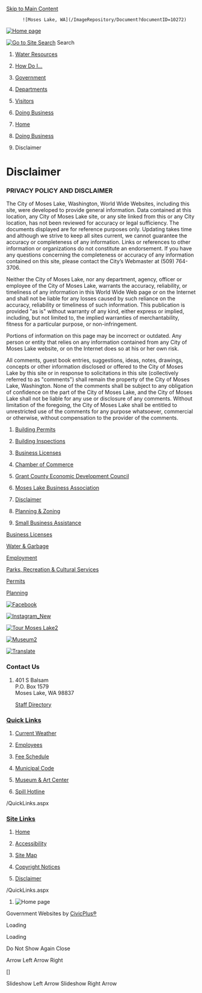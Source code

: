 [Skip to Main Content](#cc46f5544b-9691-4c1d-9b7f-6aa976431ff4)

          ![Moses Lake, WA](/ImageRepository/Document?documentID=10272)

[![Home page](/ImageRepository/Document?documentID=10271)](https://www.cityofml.com/)

 [![Go to Site Search](/ImageRepository/Document?documentID=10276)](https://www.cityofml.com/Search/Results) Search

 

1. [Water Resources](https://cityofml.com/1078)
2. [How Do I...](https://www.cityofml.com/31/How-Do-I)
3. [Government](https://www.cityofml.com/27/Government)
4. [Departments](https://www.cityofml.com/8/Departments)
5. [Visitors](https://www.cityofml.com/9/Visitors)
6. [Doing Business](https://www.cityofml.com/35/Doing-Business)

1. [Home](https://www.cityofml.com/)
2. [Doing Business](https://www.cityofml.com/35/Doing-Business)
3. Disclaimer

      

Disclaimer
==========

### PRIVACY POLICY AND DISCLAIMER

The City of Moses Lake, Washington, World Wide Websites, including this site, were developed to provide general information. Data contained at this location, any City of Moses Lake site, or any site linked from this or any City location, has not been reviewed for accuracy or legal sufficiency. The documents displayed are for reference purposes only. Updating takes time and although we strive to keep all sites current, we cannot guarantee the accuracy or completeness of any information. Links or references to other information or organizations do not constitute an endorsement. If you have any questions concerning the completeness or accuracy of any information contained on this site, please contact the City’s Webmaster at (509) 764-3706.

Neither the City of Moses Lake, nor any department, agency, officer or employee of the City of Moses Lake, warrants the accuracy, reliability, or timeliness of any information in this World Wide Web page or on the Internet and shall not be liable for any losses caused by such reliance on the accuracy, reliability or timeliness of such information. This publication is provided "as is" without warranty of any kind, either express or implied, including, but not limited to, the implied warranties of merchantability, fitness for a particular purpose, or non-infringement.

Portions of information on this page may be incorrect or outdated. Any person or entity that relies on any information contained from any City of Moses Lake website, or on the Internet does so at his or her own risk.

All comments, guest book entries, suggestions, ideas, notes, drawings, concepts or other information disclosed or offered to the City of Moses Lake by this site or in response to solicitations in this site (collectively referred to as "comments") shall remain the property of the City of Moses Lake, Washington. None of the comments shall be subject to any obligation of confidence on the part of the City of Moses Lake, and the City of Moses Lake shall not be liable for any use or disclosure of any comments. Without limitation of the foregoing, the City of Moses Lake shall be entitled to unrestricted use of the comments for any purpose whatsoever, commercial or otherwise, without compensation to the provider of the comments.

  

1. [Building Permits](https://www.cityofml.com/83/Building-Permits-Inspections)
    
2. [Building Inspections](https://www.cityofml.com/148/Inspection-Information)
    
3. [Business Licenses](https://www.cityofml.com/167/Business-License)
    
4. [Chamber of Commerce](https://www.cityofml.com/241/Chamber-of-Commerce)
    
5. [Grant County Economic Development Council](http://www.grantedc.com/)
    
6. [Moses Lake Business Association](http://www.mlbacares.org/)
    
7. [Disclaimer](https://www.cityofml.com/990/Disclaimer)
    
8. [Planning & Zoning](https://www.cityofml.com/43/Planning)
    
9. [Small Business Assistance](https://www.cityofml.com/714/Small-Business-Assistance)
    

[Business Licenses](https://www.cityofml.com/167/Business-License)

[Water & Garbage](https://www.cityofml.com/69)

[Employment](https://www.cityofml.com/566)

[Parks, Recreation & Cultural Services](https://www.cityofml.com/68/Parks-Recreation)

[Permits](https://www.cityofml.com/1050/Permits)

[Planning](https://www.cityofml.com/43/Planning)

[![Facebook](/ImageRepository/Document?documentID=10290)](https://www.facebook.com/moseslake.washington)

[![Instagram_New](/ImageRepository/Document?documentID=10291)](https://www.instagram.com/mlparksrec/)

[![Tour Moses Lake2](/ImageRepository/Document?documentID=10532)](https://tourmoseslake.com/)

[![Museum2](/ImageRepository/Document?documentID=10531)](https://www.cityofml.com/484/Museum-Art-Center)

[![Translate](/ImageRepository/Document?documentID=10289)](https://www.cityofml.com/1051/Language-Translation-Options)

### Contact Us

1. 401 S Balsam  
    P.O. Box 1579  
    Moses Lake, WA 98837
    
    [Staff Directory](https://www.cityofml.com/directory.aspx)
    

### [Quick Links](https://www.cityofml.com/QuickLinks.aspx?CID=78)

1. [Current Weather](https://www.wunderground.com/personal-weather-station/dashboard?ID=KWAMOSES18#history)
    
2. [Employees](https://sharepoint.cityofml.com/)
    
3. [Fee Schedule](https://www.cityofml.com/DocumentCenter/View/4898/2021-Fee-schedule)
    

1. [Municipal Code](https://moseslake.municipal.codes/)
    
2. [Museum & Art Center](https://www.cityofml.com/484)
    
3. [Spill Hotline](https://www.cityofml.com/572)
    

/QuickLinks.aspx

### [Site Links](https://www.cityofml.com/QuickLinks.aspx?CID=79)

1. [Home](https://www.cityofml.com/)
    
2. [Accessibility](https://www.cityofml.com/accessibility)
    
3. [Site Map](https://www.cityofml.com/sitemap)
    
4. [Copyright Notices](https://www.cityofml.com/site/copyright)
    
5. [Disclaimer](https://www.cityofml.com/990/Disclaimer)
    

/QuickLinks.aspx

1. ![Home page](/ImageRepository/Document?documentId=10280)
    

Government Websites by [CivicPlus®](https://connect.civicplus.com/referral)

Loading

Loading

Do Not Show Again Close

Arrow Left Arrow Right

\[\]

Slideshow Left Arrow Slideshow Right Arrow